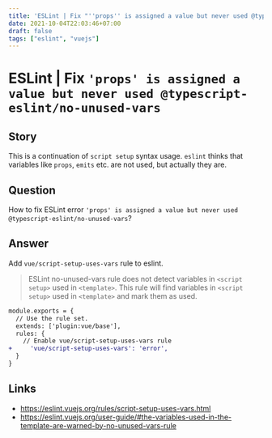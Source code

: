 ```yaml
---
title: 'ESLint | Fix "''props'' is assigned a value but never used @typescript-eslint/no-unused-vars"'
date: 2021-10-04T22:03:46+07:00
draft: false
tags: ["eslint", "vuejs"]
---
```


# ESLint | Fix `'props' is assigned a value but never used @typescript-eslint/no-unused-vars`

## Story

This is a continuation of `script setup` syntax usage. `eslint` thinks that variables like `props`, `emits` etc. are not used, but actually they are.

## Question

How to fix ESLint error `'props' is assigned a value but never used @typescript-eslint/no-unused-vars`?

## Answer

Add `vue/script-setup-uses-vars` rule to eslint.

> ESLint no-unused-vars rule does not detect variables in `<script setup>` used in `<template>`. This rule will find variables in `<script setup>` used in `<template>` and mark them as used.

```diff
module.exports = {
  // Use the rule set.
  extends: ['plugin:vue/base'],
  rules: {
    // Enable vue/script-setup-uses-vars rule
+     'vue/script-setup-uses-vars': 'error',
  }
}
```

## Links

-   https://eslint.vuejs.org/rules/script-setup-uses-vars.html
-   https://eslint.vuejs.org/user-guide/#the-variables-used-in-the-template-are-warned-by-no-unused-vars-rule
